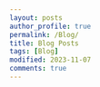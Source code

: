 ```yaml
---
layout: posts
author_profile: true
permalink: /Blog/
title: Blog Posts
tags: [Blog]
modified: 2023-11-07
comments: true
---
```


